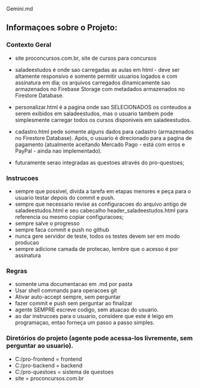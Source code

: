 Gemini.md

## Informaçoes sobre o Projeto: 

### Contexto Geral

- site proconcursos.com.br, site de cursos para concursos

- saladeestudos é onde sao carregadas as aulas em html - deve ser altamente responsivo e somente permitir usuarios logados e com assinatura em dia; os arquivos carregados dinamicamente sao armazenados no Firebase Storage com metadados armazenados no Firestore Database. 
- personalizar.html é a pagina onde sao SELECIONADOS os conteudos a serem exibidos em saladeestudos, mas o usuario tambem pode simplesmente carregar todos os cursos disponiveis em saladeestudos. 
- cadastro.html pede somente alguns dados para cadastro (armazenados no Firestore Database). Após, o usuario é direcionado para a pagina de pagamento (atualmente aceitando Mercado Pago - está com erros e PayPal - ainda nao implementado). 
- futuramente serao integradas as questoes através do pro-questoes;


### Instrucoes

- sempre que possivel, divida a tarefa em etapas menores e peça para o usuario testar depois do commit e push. 
- sempre que necessario revise as configuracoes do arquivo antigo de saladeestudos.html e seu cabecalho header_saladeestudos.html para referencia ou mesmo copiar configuracoes;
- sempre salve o progresso
- sempre faca commit e push no github
- nunca gere servidor de teste, todos os testes devem ser em modo producao
- sempre adicione camada de protecao, lembre que o acesso é por assinatura


### Regras

- somente uma documentacao em .md por pasta
- Usar shell commands para operacoes git
- Ativar auto-accept sempre, sem perguntar
- fazer commit e push sem perguntar ao finalizar
- agente SEMPRE escreve codigo, sem atuacao do usuario. 
- ao dar instrucoes para o usuario, considere que este é leigo em programaçao, entao forneça um passo a passo simples. 

### Diretórios do projeto (agente pode acessa-los livremente, sem perguntar ao usuario). 

- C:/pro-frontend = frontend
- C:/pro-backend = backend
- C:/pro-questoes = sistema de questoes
- site = proconcursos.com.br